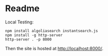 # Readme

Local Testing:

```powershell,
npm install algoliasearch instantsearch.js
npm install -g http-server
http-server . -p 8000
```

Then the site is hosted at <http://localhost:8000/>.
